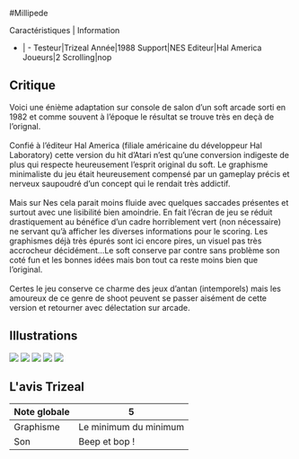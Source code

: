 #Millipede

Caractéristiques | Information
- | -
Testeur|Trizeal
Année|1988
Support|NES
Editeur|Hal America
Joueurs|2
Scrolling|nop

## Critique
Voici une énième adaptation sur console de salon d’un soft arcade sorti en 1982 et comme souvent à l’époque le résultat se trouve très en deçà de l’orignal.<br/><br/>Confié à l’éditeur Hal America (filiale américaine du développeur Hal Laboratory) cette version du hit d’Atari n’est qu’une conversion indigeste de plus qui respecte heureusement l’esprit original du soft. Le graphisme minimaliste du jeu était heureusement compensé par un gameplay précis et nerveux saupoudré d’un concept qui le rendait très addictif.<br/><br/>Mais sur Nes cela parait moins fluide avec quelques saccades présentes et surtout avec une lisibilité bien amoindrie. En fait l’écran de jeu se réduit drastiquement au bénéfice d’un cadre horriblement vert (non nécessaire) ne servant qu’à afficher les diverses informations pour le scoring. Les graphismes déjà très épurés sont ici encore pires, un visuel pas très accrocheur décidément…Le soft conserve par contre sans problème son coté fun et les bonnes idées mais bon tout ca reste moins bien que l’original.<br/><br/>Certes le jeu conserve ce charme des jeux d’antan (intemporels) mais les amoureux de ce genre de shoot peuvent se passer aisément de cette version et retourner avec délectation sur arcade.

## Illustrations
![](http://www.shmup.com/images/thumbs/img_fiche_1_1304.png)
![](http://www.shmup.com/images/thumbs/img_fiche_2_1304.png)
![](http://www.shmup.com/images/thumbs/)
![](http://www.shmup.com/images/thumbs/)
![](http://www.shmup.com/images/thumbs/)

## L'avis Trizeal
Note globale|5
-|-
Graphisme|Le minimum du minimum
Son|Beep et bop !
